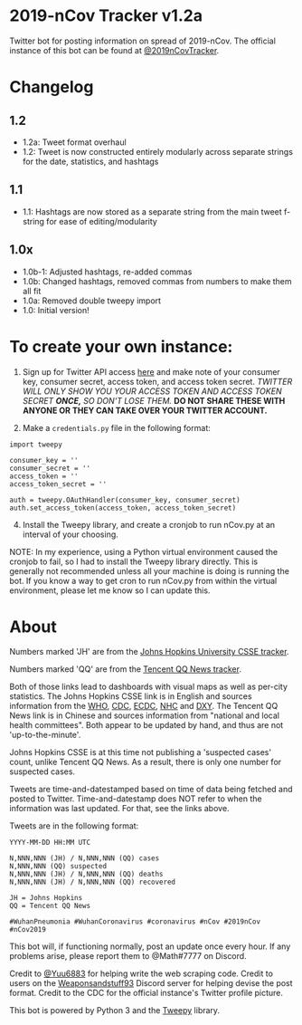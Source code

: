 # 2019-nCov Tracker v1.2a
Twitter bot for posting information on spread of 2019-nCov. The official instance of this bot can be found at [@2019nCovTracker](https://twitter.com/2019nCovTracker).

# Changelog

## 1.2

- 1.2a: Tweet format overhaul
- 1.2: Tweet is now constructed entirely modularly across separate strings for the date, statistics, and hashtags

## 1.1

- 1.1: Hashtags are now stored as a separate string from the main tweet f-string for ease of editing/modularity

## 1.0x

- 1.0b-1: Adjusted hashtags, re-added commas
- 1.0b: Changed hashtags, removed commas from numbers to make them all fit
- 1.0a: Removed double tweepy import
- 1.0: Initial version!

# To create your own instance:

1. Sign up for Twitter API access [here](https://developer.twitter.com/) and make note of your consumer key, consumer secret, access token, and access token secret. _TWITTER WILL ONLY SHOW YOU YOUR ACCESS TOKEN AND ACCESS TOKEN SECRET **ONCE,** SO DON'T LOSE THEM._ **DO NOT SHARE THESE WITH ANYONE OR THEY CAN TAKE OVER YOUR TWITTER ACCOUNT.**

3. Make a `credentials.py` file in the following format:

```
import tweepy

consumer_key = ''
consumer_secret = ''
access_token = ''
access_token_secret = ''

auth = tweepy.OAuthHandler(consumer_key, consumer_secret)
auth.set_access_token(access_token, access_token_secret)
```

4. Install the Tweepy library, and create a cronjob to run nCov.py at an interval of your choosing. 

NOTE: In my experience, using a Python virtual environment caused the cronjob to fail, so I had to install the Tweepy library directly. This is generally not recommended unless all your machine is doing is running the bot. If you know a way to get cron to run nCov.py from within the virtual environment, please let me know so I can update this.

# About
Numbers marked 'JH' are from the [Johns Hopkins University CSSE tracker](https://gisanddata.maps.arcgis.com/apps/opsdashboard/index.html#/bda7594740fd40299423467b48e9ecf6).

Numbers marked 'QQ' are from the [Tencent QQ News tracker](https://news.qq.com/zt2020/page/feiyan.htm).

Both of those links lead to dashboards with visual maps as well as per-city statistics. The Johns Hopkins CSSE link is in English and sources information from the [WHO](https://www.who.int/emergencies/diseases/novel-coronavirus-2019/situation-reports), [CDC](https://www.cdc.gov/coronavirus/2019-ncov/index.html), [ECDC](https://www.ecdc.europa.eu/en/geographical-distribution-2019-ncov-cases), [NHC](http://www.nhc.gov.cn/yjb/s3578/new_list.shtml) and [DXY](https://ncov.dxy.cn/ncovh5/view/pneumonia?scene=2&clicktime=1579582238&enterid=1579582238&from=singlemessage&isappinstalled=0). The Tencent QQ News link is in Chinese and sources information from "national and local health committees". Both appear to be updated by hand, and thus are not 'up-to-the-minute'.

Johns Hopkins CSSE is at this time not publishing a 'suspected cases' count, unlike Tencent QQ News. As a result, there is only one number for suspected cases.

Tweets are time-and-datestamped based on time of data being fetched and posted to Twitter. Time-and-datestamp does NOT refer to when the information was last updated. For that, see the links above.

Tweets are in the following format:

```
YYYY-MM-DD HH:MM UTC

N,NNN,NNN (JH) / N,NNN,NNN (QQ) cases
N,NNN,NNN (QQ) suspected
N,NNN,NNN (JH) / N,NNN,NNN (QQ) deaths
N,NNN,NNN (JH) / N,NNN,NNN (QQ) recovered

JH = Johns Hopkins
QQ = Tencent QQ News

#WuhanPneumonia #WuhanCoronavirus #coronavirus #nCov #2019nCov #nCov2019
```

This bot will, if functioning normally, post an update once every hour. If any problems arise, please report them to @Math#7777 on Discord.

Credit to [@Yuu6883](https://github.com/Yuu6883) for helping write the web scraping code.
Credit to users on the [Weaponsandstuff93](https://www.youtube.com/channel/UCAbwEStxHetWMGvaq9FIF_w) Discord server for helping devise the post format.
Credit to the CDC for the official instance's Twitter profile picture.

This bot is powered by Python 3 and the [Tweepy](https://www.tweepy.org/) library.
